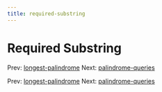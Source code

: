 ```yaml
---
title: required-substring
---
```




# Required Substring

Prev:
[longest-palindrome](longest-palindrome.md)
Next:
[palindrome-queries](palindrome-queries.md)

Prev:
[longest-palindrome](longest-palindrome.md)
Next:
[palindrome-queries](palindrome-queries.md)
